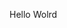 Hello Wolrd


























































































































































































































































































































































































































































































































































































































































































































































































































































































































































































































































































































































































































































































































































































































































































































































































































































































































































































































































































































































































































































































































































































































































































































































































































































































































































































































































































































































































































































































































































































































































































